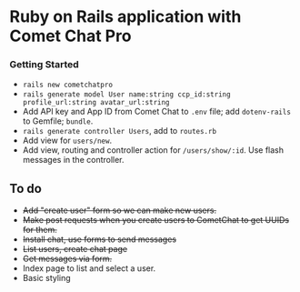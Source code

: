 # Ruby on Rails application with Comet Chat Pro

### Getting Started
- `rails new cometchatpro`
- `rails generate model User name:string ccp_id:string profile_url:string avatar_url:string`
- Add API key and App ID from Comet Chat to `.env` file; add `dotenv-rails` to Gemfile; `bundle`.
- `rails generate controller Users`, add to `routes.rb`
- Add view for `users/new`.
- Add view, routing and controller action for `/users/show/:id`. Use flash messages in the controller.


## To do
- ~~Add "create user" form so we can make new users.~~
- ~~Make post requests when you create users to CometChat to get UUIDs for them.~~
- ~~Install chat, use forms to send messages~~
- ~~List users, create chat page~~
- ~~Get messages via form.~~
- Index page to list and select a user.
- Basic styling

